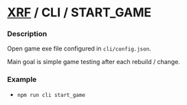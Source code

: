 # [XRF](../../) / CLI / START_GAME

### Description

Open game exe file configured in `cli/config.json`. <br/>

Main goal is simple game testing after each rebuild / change.

### Example

- `npm run cli start_game`

